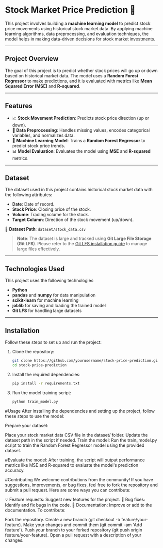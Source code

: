# **Stock Market Price Prediction** 🚀

This project involves building a **machine learning model** to predict stock price movements using historical stock market data. By applying machine learning algorithms, data preprocessing, and evaluation techniques, the model helps in making data-driven decisions for stock market investments.

---

## **Project Overview**  
The goal of this project is to predict whether stock prices will go up or down based on historical market data. The model uses a **Random Forest Regressor** to make predictions, and it is evaluated with metrics like **Mean Squared Error (MSE)** and **R-squared**.

---

## **Features**  
- 📈 **Stock Movement Prediction**: Predicts stock price direction (up or down).
- 🔄 **Data Preprocessing**: Handles missing values, encodes categorical variables, and normalizes data.
- 🧠 **Machine Learning Model**: Trains a **Random Forest Regressor** to predict stock price trends.
- 📊 **Model Evaluation**: Evaluates the model using **MSE** and **R-squared** metrics.

---

## **Dataset**  
The dataset used in this project contains historical stock market data with the following attributes:  
- **Date**: Date of record.  
- **Stock Price**: Closing price of the stock.  
- **Volume**: Trading volume for the stock.  
- **Target Column**: Direction of the stock movement (up/down).

📁 **Dataset Path**: `dataset/stock_data.csv`

> **Note**: The dataset is large and tracked using **Git Large File Storage (Git LFS)**. Please refer to the [Git LFS installation guide](https://git-lfs.github.com/) to manage large files effectively.

---

## **Technologies Used**  
This project uses the following technologies:  
- **Python**  
- **pandas** and **numpy** for data manipulation  
- **scikit-learn** for machine learning  
- **joblib** for saving and loading the trained model  
- **Git LFS** for handling large datasets

---

## **Installation**  
Follow these steps to set up and run the project:

1. Clone the repository:  
   ```bash
   git clone https://github.com/yourusername/stock-price-prediction.git
   cd stock-price-prediction
2. Install the required dependencies:
   ```bash
   pip install -r requirements.txt
3. Run the model training script:
    ```bash
    python train_model.py
#Usage
After installing the dependencies and setting up the project, follow these steps to use the model:

Prepare your dataset:

Place your stock market data CSV file in the dataset/ folder.
Update the dataset path in the script if needed.
Train the model:
Run the train_model.py script to train the Random Forest Regressor model using the provided dataset.


#Evaluate the model:
   After training, the script will output performance metrics like MSE and R-squared to evaluate the model's prediction accuracy.

#Contributing
   We welcome contributions from the community! If you have suggestions, improvements, or bug fixes, feel free to fork the repository and submit a pull request. Here are some ways you can contribute:
   
   💡 Feature requests: Suggest new features for the project.
   🐞 Bug fixes: Identify and fix bugs in the code.
   📖 Documentation: Improve or add to the documentation.
   To contribute:
   
   Fork the repository.
   Create a new branch (git checkout -b feature/your-feature).
   Make your changes and commit them (git commit -am 'Add feature').
   Push your branch to your forked repository (git push origin feature/your-feature).
Open a pull request with a description of your changes.

